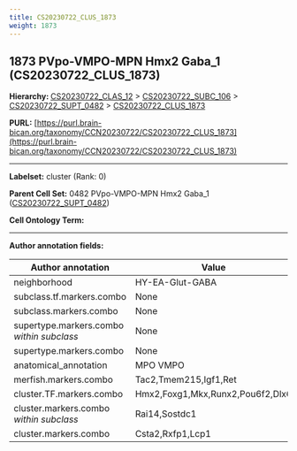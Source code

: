 ```yaml
---
title: CS20230722_CLUS_1873
weight: 1873
---
```

## 1873 PVpo-VMPO-MPN Hmx2 Gaba_1 (CS20230722_CLUS_1873)
<b>Hierarchy: </b>
[CS20230722_CLAS_12](../CS20230722_CLAS_12) >
[CS20230722_SUBC_106](../CS20230722_SUBC_106) >
[CS20230722_SUPT_0482](../CS20230722_SUPT_0482) >
[CS20230722_CLUS_1873](../CS20230722_CLUS_1873)

**PURL:** [https://purl.brain-bican.org/taxonomy/CCN20230722/CS20230722_CLUS_1873](https://purl.brain-bican.org/taxonomy/CCN20230722/CS20230722_CLUS_1873)

---


**Labelset:** cluster (Rank: 0)

**Parent Cell Set:** 0482 PVpo-VMPO-MPN Hmx2 Gaba_1 ([CS20230722_SUPT_0482](../CS20230722_SUPT_0482))



**Cell Ontology Term:** 

[MARKER GENES.]: #


---

[TRANSFERRED ANNOTATIONS.]: #


[AUTHOR ANNOTATION FIELDS.]: #


**Author annotation fields:**

| Author annotation | Value |
|-------------------|-------|
|neighborhood|HY-EA-Glut-GABA|
|subclass.tf.markers.combo|None|
|subclass.markers.combo|None|
|supertype.markers.combo _within subclass_|None|
|supertype.markers.combo|None|
|anatomical_annotation|MPO VMPO|
|merfish.markers.combo|Tac2,Tmem215,Igf1,Ret|
|cluster.TF.markers.combo|Hmx2,Foxg1,Mkx,Runx2,Pou6f2,Dlx6|
|cluster.markers.combo _within subclass_|Rai14,Sostdc1|
|cluster.markers.combo|Csta2,Rxfp1,Lcp1|
